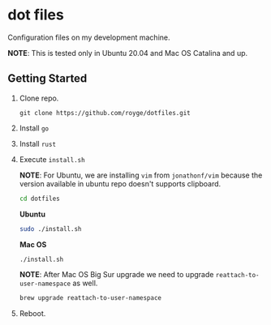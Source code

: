 # dot files

Configuration files on my development machine.

**NOTE**: This is tested only in Ubuntu 20.04 and Mac OS Catalina and up.

## Getting Started

1. Clone repo.

    ```
    git clone https://github.com/royge/dotfiles.git
    ```

1. Install `go`

1. Install `rust`

1. Execute `install.sh`

    **NOTE**: For Ubuntu, we are installing `vim` from `jonathonf/vim` because the version
    available in ubuntu repo doesn't supports clipboard.

    ```bash
    cd dotfiles
    ```

    **Ubuntu**

    ```bash
    sudo ./install.sh
    ```

    **Mac OS**

    ```bash
    ./install.sh
    ```

    **NOTE**: After Mac OS Big Sur upgrade we need to upgrade `reattach-to-user-namespace` as well.

    ```bash
    brew upgrade reattach-to-user-namespace
    ```

1. Reboot.
